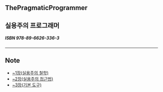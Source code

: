 ## ThePragmaticProgrammer
## 실용주의 프로그래머

<h5> ISBN 978-89-6626-336-3 </h5>
 
----

## Note
- [~1장(실용주의 철학)](./01_TIL.md)  
- [~2장(실용주의 접근법)](./02_TIL.md)
- [~3장(기본 도구)](./03_TIL.md)
